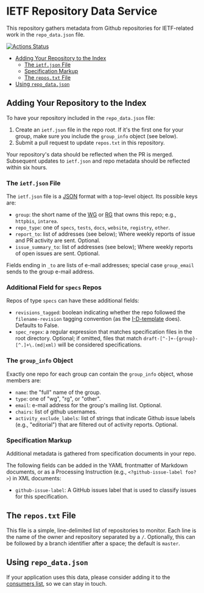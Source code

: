 # IETF Repository Data Service

This repository gathers metadata from Github repositories for IETF-related work in the `repo_data.json` file.

[![Actions Status](https://github.com/ietf-github-services/repo-data/workflows/Update%20repo_data.json/badge.svg)](https://github.com/ietf-github-services/repo-data/actions)

<!-- START doctoc generated TOC please keep comment here to allow auto update -->
<!-- DON'T EDIT THIS SECTION, INSTEAD RE-RUN doctoc TO UPDATE -->

- [Adding Your Repository to the Index](#adding-your-repository-to-the-index)
  - [The `ietf.json` File](#the-ietfjson-file)
  - [Specification Markup](#specification-markup)
  - [The `repos.txt` File](#the-repostxt-file)
- [Using `repo_data.json`](#using-repo_datajson)

<!-- END doctoc generated TOC please keep comment here to allow auto update -->


## Adding Your Repository to the Index

To have your repository included in the `repo_data.json` file:

1. Create an `ietf.json` file in the repo root. If it's the first one for your group, make sure you include the `group_info` object (see below).
2. Submit a pull request to update `repos.txt` in this repository.

Your repository's data should be reflected when the PR is merged. Subsequent updates to `ietf.json` and repo metadata should be reflected within six hours.


### The `ietf.json` File

The `ietf.json` file is a [JSON](https://tools.ietf.org/html/rfc8259) format with a top-level object. Its possible keys are:

- `group`: the short name of the [WG](https://datatracker.ietf.org/wg/) or [RG](https://datatracker.ietf.org/rg/) that owns this repo; e.g., `httpbis`, `intarea`.
- `repo_type`: one of `specs`, `tests`, `docs`, `website`, `registry`, `other`.
- `report_to`: list of addresses (see below);  Where weekly reports of issue and PR activity are sent. Optional.
- `issue_summary_to`: list of addresses (see below); Where weekly reports of open issues are sent. Optional.

Fields ending in `_to` are lists of e-mail addresses; special case `group_email` sends to the group e-mail address.

### Additional Field for `specs` Repos

Repos of type `specs` can have these additional fields:

- `revisions_tagged`: boolean indicating whether the repo followed the `filename-revision` tagging convention (as the [I-D-template](https://github.com/martinthomson/i-d-template) does). Defaults to False.
- `spec_regex`: a regular expression that matches specification files in the root directory. Optional; if omitted, files that match `draft-[^-]+-{group}-[^.]+\.(md|xml)` will be considered specifications.

### The `group_info` Object

Exactly one repo for each group can contain the `group_info` object, whose members are:

- `name`: the "full" name of the group.
- `type`: one of "wg", "rg", or "other".
- `email`: e-mail address for the group's mailing list. Optional.
- `chairs`: list of github usernames.
- `activity_exclude_labels`: list of strings that indicate Github issue labels (e.g., "editorial") that are filtered out of activity reports. Optional.


### Specification Markup

Additional metadata is gathered from specification documents in your repo. 

The following fields can be added in the YAML frontmatter of Markdown documents, or as a Processing Instruction (e.g., `<?github-issue-label foo?>`) in XML documents:

- `github-issue-label`: A GitHub issues label that is used to classify issues for this specification.


## The `repos.txt` File

This file is a simple, line-delimited list of repositories to monitor. Each line is the name of the owner and repository separated by a `/`. Optionally, this can be followed by a branch identifier after a space; the default is `master`.



## Using `repo_data.json`

If your application uses this data, please consider adding it to the [consumers list](https://github.com/ietf-github-services/repo-data/wiki/Consumers), so we can stay in touch.

